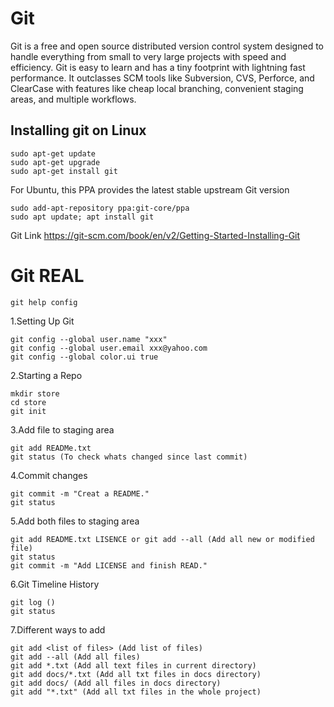 # Git
Git is a free and open source distributed version control system designed to handle everything from small to very large projects with speed and efficiency.  Git is easy to learn and has a tiny footprint with lightning fast performance. It outclasses SCM tools like Subversion, CVS, Perforce, and ClearCase with features like cheap local branching, convenient staging areas, and multiple workflows.

## Installing git on Linux
```
sudo apt-get update
sudo apt-get upgrade
sudo apt-get install git
```
For Ubuntu, this PPA provides the latest stable upstream Git version
```
sudo add-apt-repository ppa:git-core/ppa
sudo apt update; apt install git
```
Git Link
https://git-scm.com/book/en/v2/Getting-Started-Installing-Git

# Git REAL
```
git help config
```
1.Setting Up Git
```
git config --global user.name "xxx"
git config --global user.email xxx@yahoo.com
git config --global color.ui true
```
2.Starting a Repo
```
mkdir store
cd store
git init
```
3.Add file to staging area
```
git add READMe.txt
git status (To check whats changed since last commit)
```
4.Commit changes
```
git commit -m "Creat a README."
git status
```
5.Add both files to staging area 
```
git add README.txt LISENCE or git add --all (Add all new or modified file)
git status 
git commit -m "Add LICENSE and finish READ."
```
6.Git Timeline History
```
git log ()
git status
```
7.Different ways to add 
```
git add <list of files> (Add list of files)
git add --all (Add all files)
git add *.txt (Add all text files in current directory)
git add docs/*.txt (Add all txt files in docs directory)
git add docs/ (Add all files in docs directory)
git add "*.txt" (Add all txt files in the whole project)

```
